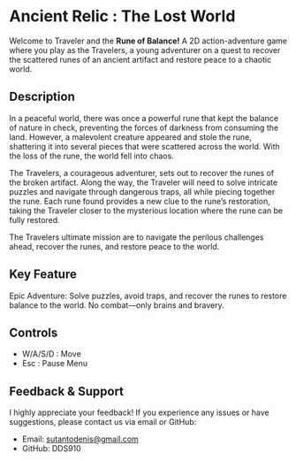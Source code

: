 # Ancient Relic : The Lost World

Welcome to Traveler and the **Rune of Balance!** 
A 2D action-adventure game where you play as the Travelers, a young adventurer on a quest to recover the scattered runes of an ancient artifact and restore peace to a chaotic world.

## Description

In a peaceful world, there was once a powerful rune that kept the balance of nature in check, preventing the forces of darkness from consuming the land. However, a malevolent creature appeared and stole the rune, 
shattering it into several pieces that were scattered across the world. With the loss of the rune, the world fell into chaos.

The Travelers, a courageous adventurer, sets out to recover the runes of the broken artifact. Along the way, the Traveler will need to solve intricate puzzles and navigate through dangerous traps, 
all while piecing together the rune. Each rune found provides a new clue to the rune’s restoration, taking the Traveler closer to the mysterious location where the rune can be fully restored.

The Travelers ultimate mission are to navigate the perilous challenges ahead, recover the runes, and restore peace to the world.

## Key Feature

Epic Adventure: Solve puzzles, avoid traps, and recover the runes to restore balance to the world. No combat—only brains and bravery.

## Controls
- W/A/S/D : Move
- Esc : Pause Menu

## Feedback & Support
I highly appreciate your feedback! If you experience any issues or have suggestions, please contact us via email or GitHub:

- Email: sutantodenis@gmail.com
- GitHub: DDS910

